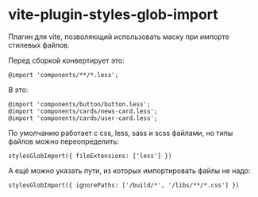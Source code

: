 # vite-plugin-styles-glob-import

Плагин для vite, позволяющий использовать маску при импорте стилевых файлов.

Перед сборкой конвертирует это:
```
@import 'components/**/*.less';
```
В это:
```
@import 'components/button/button.less';
@import 'components/cards/news-card.less';
@import 'components/cards/user-card.less';
```

По умолчанию работает с css, less, sass и scss файлами, но типы файлов можно переопределить:
```
stylesGlobImport({ fileExtensions: ['less'] })
```

А ещё можно указать пути, из которых импортировать файлы не надо:
```
stylesGlobImport({ ignorePaths: ['/build/*', '/libs/**/*.css'] })
```
